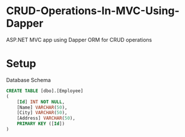 # CRUD-Operations-In-MVC-Using-Dapper
ASP.NET MVC app using Dapper ORM for CRUD operations

# Setup
Database Schema
```SQL
CREATE TABLE [dbo].[Employee]
(
	[Id] INT NOT NULL,
	[Name] VARCHAR(50),
	[City] VARCHAR(50),
	[Address] VARCHAR(50),
	PRIMARY KEY ([Id])
)
```
